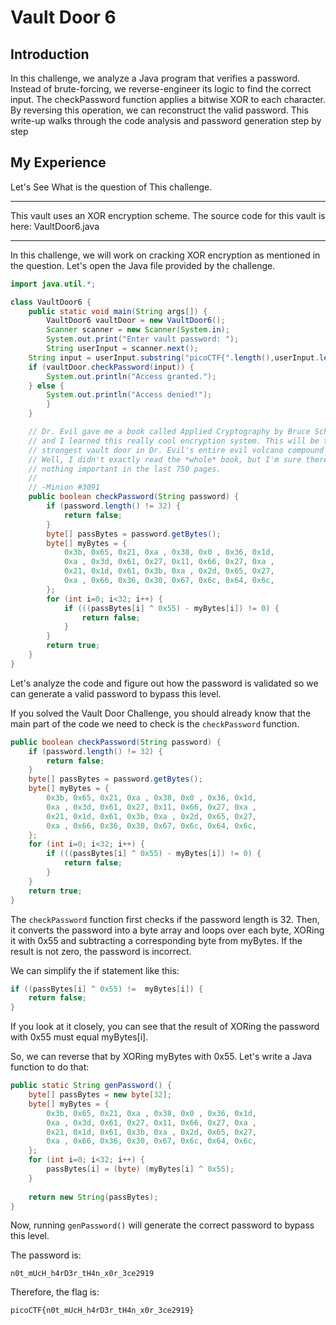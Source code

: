 # Vault Door 6

## Introduction
In this challenge, we analyze a Java program that verifies a password. Instead of brute-forcing, we reverse-engineer its logic to find the correct input.
The checkPassword function applies a bitwise XOR to each character. By reversing this operation, we can reconstruct the valid password.
This write-up walks through the code analysis and password generation step by step

## My Experience
Let's See What is the question of This challenge.
<hr/>
This vault uses an XOR encryption scheme. The source code for this vault is here: VaultDoor6.java
<hr/>
In this challenge, we will work on cracking XOR encryption as mentioned in the question. Let's open the Java file provided by the challenge.

```Java
import java.util.*;

class VaultDoor6 {
    public static void main(String args[]) {
        VaultDoor6 vaultDoor = new VaultDoor6();
        Scanner scanner = new Scanner(System.in);
        System.out.print("Enter vault password: ");
        String userInput = scanner.next();
	String input = userInput.substring("picoCTF{".length(),userInput.length()-1);
	if (vaultDoor.checkPassword(input)) {
	    System.out.println("Access granted.");
	} else {
	    System.out.println("Access denied!");
        }
    }

    // Dr. Evil gave me a book called Applied Cryptography by Bruce Schneier,
    // and I learned this really cool encryption system. This will be the
    // strongest vault door in Dr. Evil's entire evil volcano compound for sure!
    // Well, I didn't exactly read the *whole* book, but I'm sure there's
    // nothing important in the last 750 pages.
    //
    // -Minion #3091
    public boolean checkPassword(String password) {
        if (password.length() != 32) {
            return false;
        }
        byte[] passBytes = password.getBytes();
        byte[] myBytes = {
            0x3b, 0x65, 0x21, 0xa , 0x38, 0x0 , 0x36, 0x1d,
            0xa , 0x3d, 0x61, 0x27, 0x11, 0x66, 0x27, 0xa ,
            0x21, 0x1d, 0x61, 0x3b, 0xa , 0x2d, 0x65, 0x27,
            0xa , 0x66, 0x36, 0x30, 0x67, 0x6c, 0x64, 0x6c,
        };
        for (int i=0; i<32; i++) {
            if (((passBytes[i] ^ 0x55) - myBytes[i]) != 0) {
                return false;
            }
        }
        return true;
    }
}
```

Let's analyze the code and figure out how the password is validated so we can generate a valid password to bypass this level.

If you solved the Vault Door Challenge, you should already know that the main part of the code we need to check is the `checkPassword` function.

``` Java
public boolean checkPassword(String password) {
    if (password.length() != 32) {
        return false;
    }
    byte[] passBytes = password.getBytes();
    byte[] myBytes = {
        0x3b, 0x65, 0x21, 0xa , 0x38, 0x0 , 0x36, 0x1d,
        0xa , 0x3d, 0x61, 0x27, 0x11, 0x66, 0x27, 0xa ,
        0x21, 0x1d, 0x61, 0x3b, 0xa , 0x2d, 0x65, 0x27,
        0xa , 0x66, 0x36, 0x30, 0x67, 0x6c, 0x64, 0x6c,
    };
    for (int i=0; i<32; i++) {
        if (((passBytes[i] ^ 0x55) - myBytes[i]) != 0) {
            return false;
        }
    }
    return true;
}
```
The `checkPassword` function first checks if the password length is 32. Then, it converts the password into a byte array and loops over each byte, XORing it with 0x55 and subtracting a corresponding byte from myBytes. If the result is not zero, the password is incorrect.

We can simplify the if statement like this:
```Java
if ((passBytes[i] ^ 0x55) !=  myBytes[i]) {
    return false;
}
```
If you look at it closely, you can see that the result of XORing the password with 0x55 must equal myBytes[i].

So, we can reverse that by XORing myBytes with 0x55. Let's write a Java function to do that:

```Java
public static String genPassword() {
    byte[] passBytes = new byte[32];
    byte[] myBytes = {
        0x3b, 0x65, 0x21, 0xa , 0x38, 0x0 , 0x36, 0x1d,
        0xa , 0x3d, 0x61, 0x27, 0x11, 0x66, 0x27, 0xa ,
        0x21, 0x1d, 0x61, 0x3b, 0xa , 0x2d, 0x65, 0x27,
        0xa , 0x66, 0x36, 0x30, 0x67, 0x6c, 0x64, 0x6c,
    };     
    for (int i=0; i<32; i++) {
        passBytes[i] = (byte) (myBytes[i] ^ 0x55); 
    }
       
    return new String(passBytes);
}
```

Now, running `genPassword()` will generate the correct password to bypass this level.


The password is:
```
n0t_mUcH_h4rD3r_tH4n_x0r_3ce2919
```

Therefore, the flag is:
```
picoCTF{n0t_mUcH_h4rD3r_tH4n_x0r_3ce2919}
```
